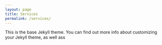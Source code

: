 ```yaml
---
layout: page
title: Services
permalink: /services/
---
```


This is the base Jekyll theme. You can find out more info about customizing your Jekyll theme, as well ass